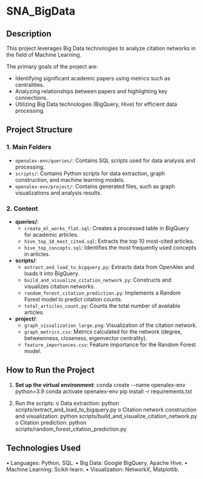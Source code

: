 # SNA_BigData

## Description
This project leverages Big Data technologies to analyze citation networks in the field of Machine Learning.

The primary goals of the project are:
- Identifying significant academic papers using metrics such as centralities.
- Analyzing relationships between papers and highlighting key connections.
- Utilizing Big Data technologies (BigQuery, Hive) for efficient data processing.

## Project Structure

### 1. Main Folders
- `openalex-env/queries/`: Contains SQL scripts used for data analysis and processing.
- `scripts/`: Contains Python scripts for data extraction, graph construction, and machine learning models.
- `openalex-env/project/`: Contains generated files, such as graph visualizations and analysis results.

### 2. Content
- **queries/**:
  - `create_ml_works_flat.sql`: Creates a processed table in BigQuery for academic articles.
  - `hive_top_10_most_cited.sql`: Extracts the top 10 most-cited articles.
  - `hive_top_concepts.sql`: Identifies the most frequently used concepts in articles.
- **scripts/**:
  - `extract_and_load_to_bigquery.py`: Extracts data from OpenAlex and loads it into BigQuery.
  - `build_and_visualize_citation_network.py`: Constructs and visualizes citation networks.
  - `random_forest_citation_prediction.py`: Implements a Random Forest model to predict citation counts.
  - `total_articles_count.py`: Counts the total number of available articles.
- **project/**:
  - `graph_visualization_large.png`: Visualization of the citation network.
  - `graph_metrics.csv`: Metrics calculated for the network (degree, betweenness, closeness, eigenvector centrality).
  - `feature_importances.csv`: Feature importance for the Random Forest model.

## How to Run the Project
1. **Set up the virtual environment**:
   conda create --name openalex-env python=3.9
   conda activate openalex-env
   pip install -r requirements.txt

3.	Run the scripts:
o	Data extraction: python scripts/extract_and_load_to_bigquery.py
o	Citation network construction and visualization: python scripts/build_and_visualize_citation_network.py
o	Citation prediction: python scripts/random_forest_citation_prediction.py

## Technologies Used
•	Languages: Python, SQL.
•	Big Data: Google BigQuery, Apache Hive.
•	Machine Learning: Scikit-learn.
•	Visualization: NetworkX, Matplotlib.

